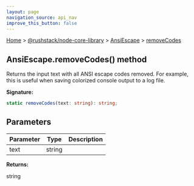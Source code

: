 ```yaml
---
layout: page
navigation_source: api_nav
improve_this_button: false
---
```



[Home](./index.md) &gt; [@rushstack/node-core-library](./node-core-library.md) &gt; [AnsiEscape](./node-core-library.ansiescape.md) &gt; [removeCodes](./node-core-library.ansiescape.removecodes.md)

## AnsiEscape.removeCodes() method

Returns the input text with all ANSI escape codes removed. For example, this is useful when saving colorized console output to a log file.

<b>Signature:</b>

```typescript
static removeCodes(text: string): string;
```

## Parameters

|  Parameter | Type | Description |
|  --- | --- | --- |
|  text | string |  |

<b>Returns:</b>

string
